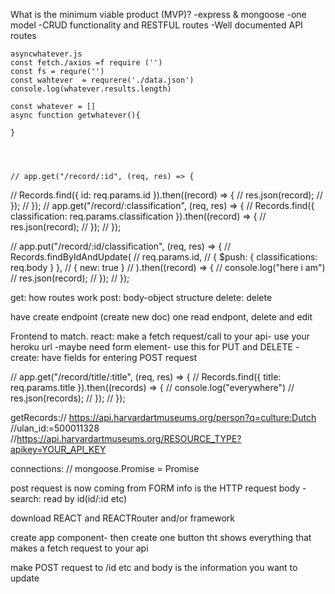 What is the minimum viable product (MVP)?
    -express & mongoose
    -one model
    -CRUD functionality and RESTFUL routes 
    -Well documented API routes




    asyncwhatever.js
    const fetch./axios =f require ('')
    const fs = requre('')
    const wahtever  = requrere('./data.json')
    console.log(whatever.results.length) 

    const whatever = []
    async function getwhatever(){
        
    }




    // app.get("/record/:id", (req, res) => {
//   Records.find({ id: req.params.id }).then((record) => {
//     res.json(record);
//   });
// });
// app.get("/record/:classification", (req, res) => {
//   Records.find({ classification: req.params.classification }).then((record) => {
//     res.json(record);
//   });
// });



// app.put("/record/:id/classification", (req, res) => {
//   Records.findByIdAndUpdate(
//     req.params.id,
//     { $push: { classifications: req.body } },
//     { new: true }
//   ).then((record) => {
//     console.log("here i am")
//     res.json(record);
//   });
// });




get: how routes work
post: body-object structure
delete: delete

have create endpoint (create new doc) one read endpont, delete and edit

Frontend to match. 
react: make a fetch request/call to your api- use your heroku url 
-maybe need form element- use this for PUT and DELETE
-create: have fields for entering POST request

// app.get("/record/title/:title", (req, res) => {
//   Records.find({ title: req.params.title }).then((records) => {
//     console.log("everywhere")
//     res.json(records);
//   });
// });



getRecords:// https://api.harvardartmuseums.org/person?q=culture:Dutch
//ulan_id:=500011328
//https://api.harvardartmuseums.org/RESOURCE_TYPE?apikey=YOUR_API_KEY

connections: // mongoose.Promise = Promise

post request is now coming from FORM
info is the HTTP request body
-search: read by id(id/:id etc)


download REACT and REACTRouter
and/or framework

create app component- then create one button tht shows everything that makes a fetch request to your api 

make POST request to /id etc and body is the information you want to update
